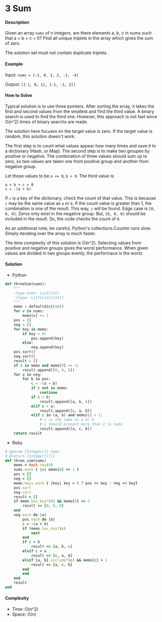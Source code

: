 # 3 Sum

#### Description

Given an array `nums` of n integers, are there elements a, b, c in nums such that a + b + c = 0? Find all unique triplets in the array which gives the sum of zero.

The solution set must not contain duplicate triplets.

#### Example
Input: `nums = [-1, 0, 1, 2, -1, -4]`

Output: `[[-1, 0, 1], [-1, -1, 2]]`

#### How to Solve

Typical solution is to use three pointers.  After sorting the array,
it takes the first and second values from the smallest and find
the third value. A binary search is used to find the third one.
However, this approach is not fast since O(n^2) times of
binary searchs are made.

The solution here focuses on the target value is zero.
If the target value is random, this solution doesn't work.

The first step is to count what values appear how many times and
save it to a dictionary (Hash, or Map).
The second step is to make two groupes by positive or negative.
The combination of three values should sum up to zero, so two values
are taken one from positive group and another from negative group.

Let those values to be `a <= 0`, `b > 0`. The third value is:

```
a + b + c = 0
c = -(a + b)
```

If `c` is a key of the dictionary, check the count of that value.
This is because `c` may be the same value as `a` or `b`. 
If the count value is greater than 1, the combination is one of the
result. This way, `c` will be found.
Edge case is `[0, 0, 0]`. Zeros only exist in the negative group.
But, `[0, 0, 0]` should be included in the result. So, the code
checks the count of `0`.

As an additional note, be careful, Python's collections.Counter runs slow. Simply iterating over the array is much faster.

The time complexity of this solution is O(n^2). Selecting values from positive and negative groups gives the worst performance.
When given values are divided in two groups evenly, the performace is the worst.

#### Solution
- Python
```python
def threeSum(nums):
    """
    :type nums: List[int]
    :rtype: List[List[int]]
    """
    memo = defaultdict(int)
    for v in nums:
        memo[v] += 1
    pos = []
    neg = []
    for key in memo:
        if key > 0:
            pos.append(key)
        else:
            neg.append(key)
    pos.sort()
    neg.sort()
    result = []
    if 0 in memo and memo[0] >= 3:
        result.append([0, 0, 0])
    for a in neg:
        for b in pos:
            c = -(a + b)
            if c not in memo:
                continue
            if c > b:
                result.append([a, b, c])
            elif c < a:
                result.append([c, a, b])
            elif c in (a, b) and memo[c] > 1:
                # c is the same as a or b
                # c should present more than 1 in nums
                result.append([a, c, b])
    return result
```
- Ruby
```ruby
# @param {Integer[]} nums
# @return {Integer[][]}
def three_sum(nums)
    memo = Hash.new(0)
    nums.each { |v| memo[v] += 1 }
    pos = []
    neg = []
    memo.keys.each { |key| key > 0 ? pos << key : neg << key}
    pos.sort
    neg.sort
    result = []
    if memo.has_key?(0) && memo[0] >= 3
        result << [0, 0, 0]
    end
    neg.each do |a|
        pos.each do |b|
        c = -(a + b)
        if !memo.has_key?(c)
            next
        end
        if c > b
            result << [a, b, c]
        elsif c < a
            result << [c, a, b]
        elsif [a, b].include?(c) && memo[c] > 1
            result << [a, c, b]
        end
        end
    end
    result
end
```

#### Complexity
- Time: O(n^2)
- Space: O(n)
